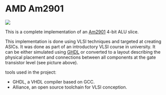 # AMD Am2901

![](http://placeholder.fr/~leo/cpu.png)

This is a complete implementation of an [Am2901](http://en.wikipedia.org/wiki/AMD_Am2900)
4-bit ALU slice.

This implementation is done using VLSI techniques and targeted at creating ASICs.
It was done as part of an introductory VLSI course in university. It can be
either simulated using [GHDL](https://gna.org/projects/ghdl/) or converted to
a layout describing the physical placement and connections between all components
at the gate transistor level (see picture above).


tools used in the project:

* GHDL, a VHDL compiler based on GCC.
* Alliance, an open source toolchain for VLSI conception.
